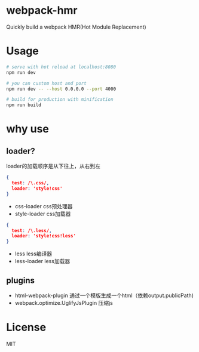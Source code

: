 # webpack-hmr

Quickly build a webpack HMR(Hot Module Replacement)

# Usage

``` bash
# serve with hot reload at localhost:8080
npm run dev

# you can custom host and port
npm run dev -- --host 0.0.0.0 --port 4000

# build for production with minification
npm run build
```

# why use
## loader?
loader的加载顺序是从下往上，从右到左  

``` json
{
  test: /\.css/,
  loader: 'style!css'
}
```

+ css-loader css预处理器
+ style-loader css加载器

``` json
{
  test: /\.less/,
  loader: 'style!css!less'
}
```

+ less less编译器
+ less-loader less加载器

## plugins

+ html-webpack-plugin 通过一个模版生成一个html（依赖output.publicPath)
+ webpack.optimize.UglifyJsPlugin 压缩js

# License

MIT
